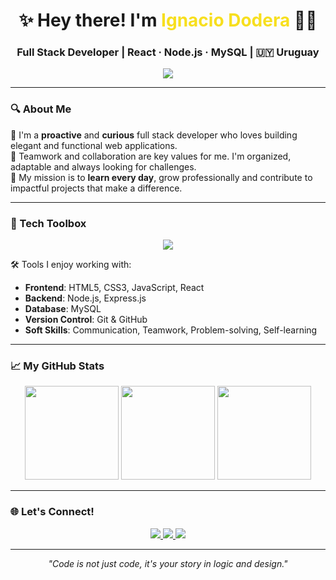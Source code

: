 <!-- Encabezado animado y profesional -->
<h1 align="center">✨ Hey there! I'm <span style="color:#F7DF1E;">Ignacio Dodera</span> 👨‍💻</h1>
<h3 align="center">Full Stack Developer | React · Node.js · MySQL | 🇺🇾 Uruguay</h3>

<p align="center">
  <img src="https://readme-typing-svg.herokuapp.com?font=Fira+Code&size=22&pause=1000&center=true&vCenter=true&width=435&lines=Full+Stack+Developer;React+%7C+Node.js+%7C+MySQL;Passionate+about+learning+and+building" />
</p>

---

### 🔍 About Me

💬 I'm a **proactive** and **curious** full stack developer who loves building elegant and functional web applications.  
🤝 Teamwork and collaboration are key values for me. I'm organized, adaptable and always looking for challenges.  
🚀 My mission is to **learn every day**, grow professionally and contribute to impactful projects that make a difference.

---

### 💼 Tech Toolbox

<p align="center">
  <img src="https://skillicons.dev/icons?i=html,css,javascript,react,nodejs,mysql" />
</p>

🛠️ Tools I enjoy working with:
- **Frontend**: HTML5, CSS3, JavaScript, React
- **Backend**: Node.js, Express.js
- **Database**: MySQL
- **Version Control**: Git & GitHub
- **Soft Skills**: Communication, Teamwork, Problem-solving, Self-learning

---

### 📈 My GitHub Stats

<div align="center">
  <img src="https://github-readme-stats.vercel.app/api?username=ignacioDodera&show_icons=true&theme=radical&hide_title=true" height="150" />
  <img src="https://github-readme-streak-stats.herokuapp.com/?user=ignacioDodera&theme=radical" height="150"/>
  <img src="https://github-readme-stats.vercel.app/api/top-langs/?username=ignacioDodera&layout=compact&theme=radical" height="150"/>
</div>

---

### 🌐 Let's Connect!

<p align="center">
  <a href="https://www.linkedin.com/in/ignacio-dodera-64917028a/" target="_blank">
    <img src="https://img.shields.io/badge/-LinkedIn-0A66C2?style=for-the-badge&logo=linkedin&logoColor=white" />
  </a>
  <a href="mailto:doderaignacio21@gmail.com">
    <img src="https://img.shields.io/badge/-Gmail-D14836?style=for-the-badge&logo=gmail&logoColor=white" />
  </a>
  <a href="https://github.com/ignacioDodera" target="_blank">
    <img src="https://img.shields.io/badge/-GitHub-171515?style=for-the-badge&logo=github&logoColor=white" />
  </a>
</p>

---

<!-- Frase motivadora -->
<p align="center">
  <em>"Code is not just code, it's your story in logic and design."</em>
</p>

